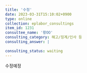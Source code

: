 ```yaml
---
title: '수정'
date: 2023-03-31T15:10:02+0900
type: online
collection: eplabor_consultings
item_id: 1231
consultee_name: '황OO'
consulting_category: 해고/징계/인사 등
consulting_answer: |
    
consulting_status: waiting
---
```


수정예정
